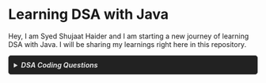 # Learning DSA with Java

Hey, I am Syed Shujaat Haider and I am starting a new journey of learning DSA with Java. I will be sharing my learnings right here in this repository.

<details style="
  border: 1px solid #444;
  border-radius: 5px;
  padding: 10px;
  background-color: #222;
  color: #ddd;
">
    <summary style="
    cursor: pointer;
    font-weight: bold;
    color: #ddd;
  ">
        <em>DSA Coding Questions</em>
    </summary>

# DSA Coding Questions Topicwise With Notes
  <div style="
    display: flex;
    justify-content: center;
  ">
  
  
| Topic       | Question           | Platform          | Solution          |
|-------------|--------------------|-------------------|-------------------|
| Array       | Largest Element in Array  | [GeeksforGeeks](https://www.geeksforgeeks.org/problems/largest-element-in-array4009/0)   | [Notes](/IntermediateJAVA/Arrays/Striver's%20Array%20Series/Day1-Basic.md/#question-01--largest-element-in-array)   |
|             | Question 02  | [GeeksforGeeks](Platform_Link)   | [Notes](Notes)   |
| Linked List | Question 01  | [HackerRank](Platform_Link)   | [Notes](Notes)   |
|             | Question 02  | [CodeSignal](Platform_Link)   | [Notes](Notes)   |
| Sorting     | Question 01  | [LeetCode](Platform_Link)   | [Notes](Notes)   |
|             | Question 02  | [GeeksforGeeks](Platform_Link)   | [Notes](Notes)   |
</div>

> 💡 **Tip**: Click on Notes to see detailed notes for a particular question. 

</details>
